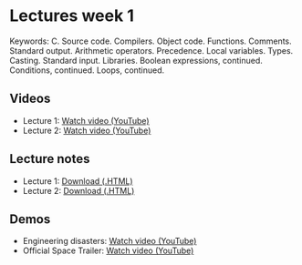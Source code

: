 # Lectures week 1

Keywords: C. Source code. Compilers. Object code. Functions. Comments. Standard 
output. Arithmetic operators. Precedence. Local variables. Types. Casting. 
Standard input. Libraries. Boolean expressions, continued. Conditions,
continued. Loops, continued.

## Videos

* Lecture 1: [Watch video (YouTube)](http://www.youtube.com/watch?v=NQsKYXtShMY)
* Lecture 2: [Watch video (YouTube)](http://www.youtube.com/watch?v=wV8Zs-s8uzw)

## Lecture notes

* Lecture 1: [Download (.HTML)](http://d2o9nyf4hwsci4.cloudfront.net/2012/fall/lectures/1/notes1m/notes1m.html)
* Lecture 2: [Download (.HTML)](http://d2o9nyf4hwsci4.cloudfront.net/2012/fall/lectures/1/notes1w/notes1w.html)

## Demos

* Engineering disasters: [Watch video (YouTube)](http://www.youtube.com/watch?v=EMVBLg2MrLs)
* Official Space Trailer: [Watch video (YouTube)](http://www.youtube.com/watch?v=G_wiXgRWrIU)